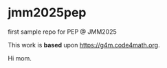 # jmm2025pep
first sample repo for PEP @ JMM2025

This work is **based** upon <https://g4m.code4math.org>.

Hi mom.

